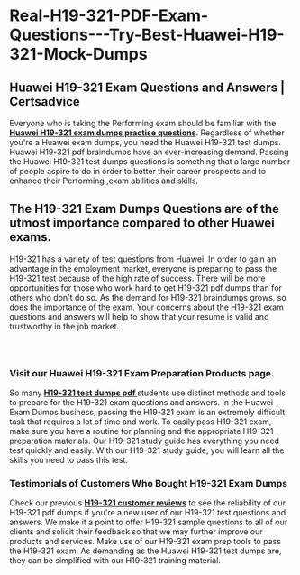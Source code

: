 # Real-H19-321-PDF-Exam-Questions---Try-Best-Huawei-H19-321-Mock-Dumps
<h2><strong>Huawei H19-321 Exam Questions and Answers | Certsadvice</strong></h2> <p>Everyone who is taking the Performing exam should be familiar with the <a href="http://www.certsadvice.com/huawei/h19-321-practice-questions"><strong>Huawei H19-321 exam dumps practise questions</strong></a>. Regardless of whether you&#39;re a Huawei exam dumps, you need the Huawei H19-321 test dumps. Huawei H19-321 pdf braindumps have an ever-increasing demand. Passing the Huawei H19-321 test dumps questions is something that a large number of people aspire to do in order to better their career prospects and to enhance their Performing ,exam abilities and skills.</p> <h2><strong>The H19-321 Exam Dumps Questions are of the utmost importance compared to other Huawei exams.</strong></h2> <p>H19-321 has a variety of test questions from Huawei. In order to gain an advantage in the employment market, everyone is preparing to pass the H19-321 test because of the high rate of success. There will be more opportunities for those who work hard to get H19-321 pdf dumps than for others who don&#39;t do so. As the demand for H19-321 braindumps grows, so does the importance of the exam. Your concerns about the H19-321 exam questions and answers will help to show that your resume is valid and trustworthy in the job market.</p> <p><a href="http://www.certsadvice.com/huawei/h19-321-practice-questions" style="display: block; padding: 1em 0; text-align: center; "><img alt="" src="https://1.bp.blogspot.com/-RUOr8Wn-CRk/YUYAxC8kcHI/AAAAAAAAAnw/F7BbdI3tw8QDj5z8iX0vQAioQzKiUxduwCLcBGAsYHQ/s0/unnamed.jpg" /></a></p> <h3><strong>Visit our Huawei H19-321 Exam Preparation Products page.</strong></h3> <p>So many <a href="http://www.certsadvice.com/huawei/h19-321-practice-questions"><strong>H19-321 test dumps pdf </strong></a>students use distinct methods and tools to prepare for the H19-321 exam questions and answers. In the Huawei Exam Dumps business, passing the H19-321 exam is an extremely difficult task that requires a lot of time and work. To easily pass H19-321 exam, make sure you have a routine for planning and the appropriate H19-321 preparation materials. Our H19-321 study guide has everything you need test quickly and easily. With our H19-321 study guide, you will learn all the skills you need to pass this test.</p> <h3><strong>Testimonials of Customers Who Bought H19-321 Exam Dumps</strong></h3> <p>Check our previous <a href="http://www.certsadvice.com/huawei/h19-321-practice-questions"><strong>H19-321 customer reviews</strong></a> to see the reliability of our H19-321 pdf dumps if you&#39;re a new user of our H19-321 test questions and answers. We make it a point to offer H19-321 sample questions to all of our clients and solicit their feedback so that we may further improve our products and services. Make use of our H19-321 exam prep tools to pass the H19-321 exam. As demanding as the Huawei H19-321 test dumps are, they can be simplified with our H19-321 training material.</p>
